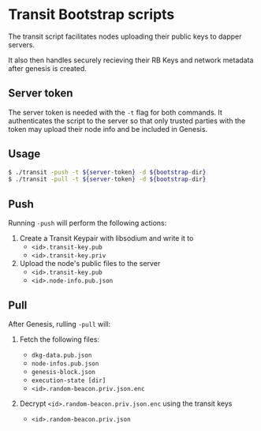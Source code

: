 # Transit Bootstrap scripts
The transit script facilitates nodes uploading their public keys to dapper servers.

It also then handles securely recieving their RB Keys and network metadata after genesis is created.

## Server token
The server token is needed with the `-t` flag for both commands. It authenticates the script to the server so that only trusted parties with the token may upload their node info and be included in Genesis.

## Usage
```bash
$ ./transit -push -t ${server-token} -d ${bootstrap-dir}
$ ./transit -pull -t ${server-token} -d ${bootstrap-dir}
```

## Push
Running `-push` will perform the following actions:

1. Create a Transit Keypair with libsodium and write it to 
   - `<id>.transit-key.pub`
   - `<id>.transit-key.priv`
1. Upload the node's public files to the server
   - `<id>.transit-key.pub`
   - `<id>.node-info.pub.json`

## Pull
After Genesis, rulling `-pull` will:

1. Fetch the following files:
   - `dkg-data.pub.json`
   - `node-infos.pub.json`
   - `genesis-block.json`
   - `execution-state [dir]`
   - `<id>.random-beacon.priv.json.enc`

1. Decrypt `<id>.random-beacon.priv.json.enc` using the transit keys
   - `<id>.random-beacon.priv.json`